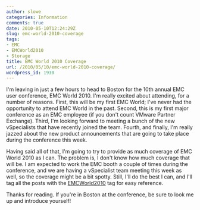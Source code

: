 ```yaml
---
author: slowe
categories: Information
comments: true
date: 2010-05-10T12:24:29Z
slug: emc-world-2010-coverage
tags:
- EMC
- EMCWorld2010
- Storage
title: EMC World 2010 Coverage
url: /2010/05/10/emc-world-2010-coverage/
wordpress_id: 1930
---
```


I'm leaving in just a few hours to head to Boston for the 10th annual EMC user conference, EMC World 2010. I'm really excited about attending, for a number of reasons. First, this will be my first EMC World; I've never had the opportunity to attend EMC World in the past. Second, this is my first major conference as an EMC employee (if you don't count VMware Partner Exchange). Third, I'm looking forward to meeting a bunch of the new vSpecialists that have recently joined the team. Fourth, and finally, I'm really jazzed about the new product announcements that are going to take place during the conference this week.

Having said all of that, I'm going to try to provide as much coverage of EMC World 2010 as I can. The problem is, I don't know how much coverage that will be. I am expected to work the EMC booth a couple of times during the conference, and we are having a vSpecialist team meeting this week as well, so the coverage might be a bit spotty. Still, I'll do the best I can, and I'll tag all the posts with the [EMCWorld2010](/tags/emcworld2010/) tag for easy reference.

Thanks for reading. If you're in Boston at the conference, be sure to look me up and introduce yourself!
